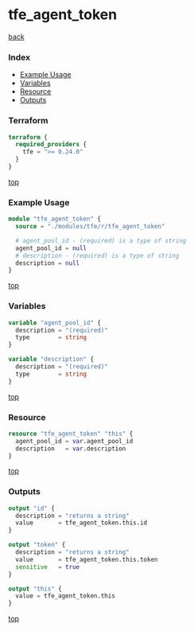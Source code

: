 # tfe_agent_token

[back](../tfe.md)

### Index

- [Example Usage](#example-usage)
- [Variables](#variables)
- [Resource](#resource)
- [Outputs](#outputs)

### Terraform

```terraform
terraform {
  required_providers {
    tfe = ">= 0.24.0"
  }
}
```

[top](#index)

### Example Usage

```terraform
module "tfe_agent_token" {
  source = "./modules/tfe/r/tfe_agent_token"

  # agent_pool_id - (required) is a type of string
  agent_pool_id = null
  # description - (required) is a type of string
  description = null
}
```

[top](#index)

### Variables

```terraform
variable "agent_pool_id" {
  description = "(required)"
  type        = string
}

variable "description" {
  description = "(required)"
  type        = string
}
```

[top](#index)

### Resource

```terraform
resource "tfe_agent_token" "this" {
  agent_pool_id = var.agent_pool_id
  description   = var.description
}
```

[top](#index)

### Outputs

```terraform
output "id" {
  description = "returns a string"
  value       = tfe_agent_token.this.id
}

output "token" {
  description = "returns a string"
  value       = tfe_agent_token.this.token
  sensitive   = true
}

output "this" {
  value = tfe_agent_token.this
}
```

[top](#index)